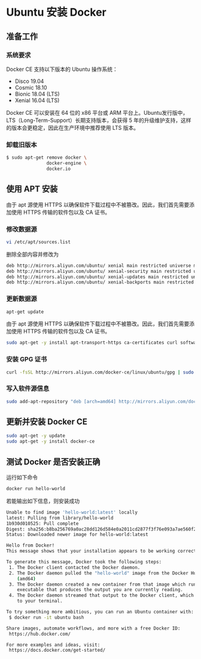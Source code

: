 # Ubuntu 安装 Docker

## 准备工作

### 系统要求
Docker CE 支持以下版本的 Ubuntu 操作系统：

+ Disco 19.04
+ Cosmic 18.10
+ Bionic 18.04 (LTS)
+ Xenial 16.04 (LTS)

Docker CE 可以安装在 64 位的 x86 平台或 ARM 平台上。Ubuntu发行版中，LTS（Long-Term-Support）长期支持版本，会获得 5 年的升级维护支持，这样的版本会更稳定，因此在生产环境中推荐使用 LTS 版本。

### 卸载旧版本
```sh
$ sudo apt-get remove docker \
               docker-engine \
               docker.io
```

## 使用 APT 安装
由于 apt 源使用 HTTPS 以确保软件下载过程中不被篡改。因此，我们首先需要添加使用 HTTPS 传输的软件包以及 CA 证书。

### 修改数据源

```sh
vi /etc/apt/sources.list
```
删除全部内容并修改为
```sh
deb http://mirrors.aliyun.com/ubuntu/ xenial main restricted universe multiverse
deb http://mirrors.aliyun.com/ubuntu/ xenial-security main restricted universe multiverse
deb http://mirrors.aliyun.com/ubuntu/ xenial-updates main restricted universe multiverse
deb http://mirrors.aliyun.com/ubuntu/ xenial-backports main restricted universe multiverse
```
### 更新数据源
```sh
apt-get update
```

由于 apt 源使用 HTTPS 以确保软件下载过程中不被篡改。因此，我们首先需要添加使用 HTTPS 传输的软件包以及 CA 证书。

```sh
sudo apt-get -y install apt-transport-https ca-certificates curl software-properties-common
```

### 安装 GPG 证书
```sh
curl -fsSL http://mirrors.aliyun.com/docker-ce/linux/ubuntu/gpg | sudo apt-key add -
```
### 写入软件源信息
```sh
sudo add-apt-repository "deb [arch=amd64] http://mirrors.aliyun.com/docker-ce/linux/ubuntu $(lsb_release -cs) stable"
```

## 更新并安装 Docker CE
```sh
sudo apt-get -y update
sudo apt-get -y install docker-ce
```

## 测试 Docker 是否安装正确
运行如下命令
```sh
docker run hello-world
```

若能输出如下信息，则安装成功
```sh
Unable to find image 'hello-world:latest' locally
latest: Pulling from library/hello-world
1b930d010525: Pull complete 
Digest: sha256:b8ba256769a0ac28dd126d584e0a2011cd2877f3f76e093a7ae560f2a5301c00
Status: Downloaded newer image for hello-world:latest

Hello from Docker!
This message shows that your installation appears to be working correctly.

To generate this message, Docker took the following steps:
 1. The Docker client contacted the Docker daemon.
 2. The Docker daemon pulled the "hello-world" image from the Docker Hub.
    (amd64)
 3. The Docker daemon created a new container from that image which runs the
    executable that produces the output you are currently reading.
 4. The Docker daemon streamed that output to the Docker client, which sent it
    to your terminal.

To try something more ambitious, you can run an Ubuntu container with:
 $ docker run -it ubuntu bash

Share images, automate workflows, and more with a free Docker ID:
 https://hub.docker.com/

For more examples and ideas, visit:
 https://docs.docker.com/get-started/
```